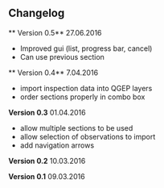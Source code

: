 ## Changelog

** Version 0.5** 27.06.2016

* Improved gui (list, progress bar, cancel)
* Can use previous section

** Version 0.4** 7.04.2016

* import inspection data into QGEP layers
* order sections properly in combo box

**Version 0.3** 01.04.2016

* allow multiple sections to be used
* allow selection of observations to import
* add navigation arrows


**Version 0.2** 10.03.2016



**Version 0.1** 09.03.2016

